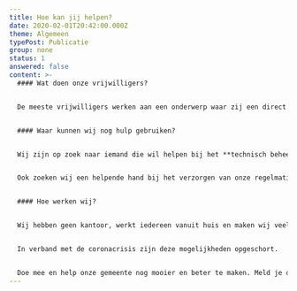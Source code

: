 ```yaml
---
title: Hoe kan jij helpen?
date: 2020-02-01T20:42:00.000Z
theme: Algemeen
typePost: Publicatie
group: none
status: 1
answered: false
content: >-
  #### Wat doen onze vrijwilligers?


  De meeste vrijwilligers werken aan een onderwerp waar zij een direct belang bij hebben en goed geïnformeerd zijn over de lokale situatie. Meestal werken zij in een team. Sommige vrijwilligers dragen bij aan algemene onderwerpen zoals financiën, bestuursrecht, verkeer of publiciteit.


  #### Waar kunnen wij nog hulp gebruiken?


  Wij zijn op zoek naar iemand die wil helpen bij het **technisch beheer van onze website**. Hierbij is enige programmeer-ervaring essentieel. 


  Ook zoeken wij een helpende hand bij het verzorgen van onze regelmatige nieuwsbrief. Hierbij is het van belang **redactioneel vaardig**  te zijn en op de hoogte van de actuele ontwikkelingen. Technische ervaring is niet vereist, wel kunnen omgaan met de gebruikelijke Office programma's als tekstverwerking en mailing.


  #### Hoe werken wij?


  Wij hebben geen kantoor, werkt iedereen vanuit huis en maken wij veel gebruik van email en telefoon. Onder normale omstandigheden ontmoeten wij op openbare locaties zoals DePetrus of we boeken een vergaderruimte. De laatste maandag van iedere maand hebben wij een informele bijeenkomst om 20:00 h. Dat is het moment om te overleggen, bij te praten en elkaar beter te leren kennen. 


  In verband met de coronacrisis zijn deze mogelijkheden opgeschort.


  Doe mee en help onze gemeente nog mooier en beter te maken. Meld je op info@vughtparticipeert.nl of op onze website.
---
```


